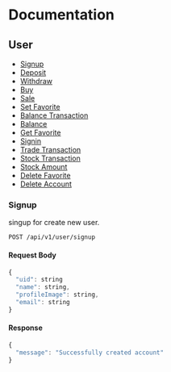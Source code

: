 # Documentation
## User
* [Signup](#signup)
* [Deposit](#deposit)
* [Withdraw](#withdraw)
* [Buy](#buy)
* [Sale](#sale)
* [Set Favorite](#set-favorite)
* [Balance Transaction](#balance-transaction)
* [Balance](#balance)
* [Get Favorite](#get-favorite)
* [Signin](#signin)
* [Trade Transaction](#trade-transaction)
* [Stock Transaction](#stock-transaction)
* [Stock Amount](#stock-amount)
* [Delete Favorite](#delete-favorite)
* [Delete Account](#delete-account)

### Signup
singup for create new user.
```http
POST /api/v1/user/signup
```
#### Request Body
```javascript
{
  "uid": string
  "name": string,
  "profileImage": string,
  "email": string
}
```

#### Response
```javascript
{
  "message": "Successfully created account"
}
```
#
